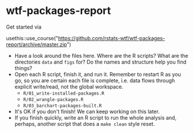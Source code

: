 # wtf-packages-report

Get started via

usethis::use_course("https://github.com/rstats-wtf/wtf-packages-report/archive/master.zip")

* Have a look around the files here. Where are the R scripts? What are the directories `data` and `figs` for? Do the names and structure help you find things?
* Open each R script, finish it, and run it. Remember to restart R as you go, so you are certain each file is complete, i.e. data flows through explicit write/read, not the global workspace.
  - `R/01_write-installed-packages.R`
  - `R/02_wrangle-packages.R`
  - `R/03_barchart-packages-built.R`
* It's OK if you don't finish! We can keep working on this later.
* If you finish quickly, write an R script to run the whole analysis and, perhaps, another script that does a `make clean` style reset.
